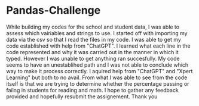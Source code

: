 # Pandas-Challenge

While building my codes for the school and student data, I was able to assess which vairiables and strings to use. I started off with importing my data via the csv so that I read the files in my code. I was able to get my code established with help from "ChatGPT". I learned what each line in the code represented and why it was carried out in the manner in which it typed. However I was unable to get anything ran succesfully. My code seems to have an unestablihed path and I was not able to conclude which way to make it process correctly. I aquired help from "ChatGPT" and "Xpert Learning" but both to no avail. From what I was able to see from the code itself is that we are trying to determine whether the percentage passing or failng in students for reading and math. I hope to gather any feedback provided and hopefully resubmit the assignement. Thank you 